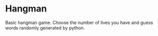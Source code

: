 # Hangman
Basic hangman game. Choose the number of lives you have and guess words randomly generated by python. 
